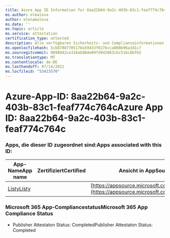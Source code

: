 ```yaml
---
title: Azure App ID Information for 8aa22b64-9a2c-403b-83c1-feaf774c764c
ms.author: elmalova
author: elenamalova
ms.date: ''
ms.topic: article
ms.service: attestation
certification_type: attested
description: Alle verfügbaren Sicherheits- und Complianceinformationen für 8aa22b64-9a2c-403b-83c1-feaf774c764c.
ms.openlocfilehash: 5cb87887705170a59433f027bcca008b96a3d1c7
ms.sourcegitcommit: 0098942ce316ab984e09fd9d2063cbc516c8bfb5
ms.translationtype: MT
ms.contentlocale: de-DE
ms.lasthandoff: 07/14/2021
ms.locfileid: "53423570"
---
```

# <a name="azure-app-id-8aa22b64-9a2c-403b-83c1-feaf774c764c"></a><span data-ttu-id="60067-103">Azure-App-ID: 8aa22b64-9a2c-403b-83c1-feaf774c764c</span><span class="sxs-lookup"><span data-stu-id="60067-103">Azure App ID: 8aa22b64-9a2c-403b-83c1-feaf774c764c</span></span>


### <a name="apps-associated-with-this-id"></a><span data-ttu-id="60067-104">Apps, die dieser ID zugeordnet sind:</span><span class="sxs-lookup"><span data-stu-id="60067-104">Apps associated with this ID:</span></span>
| <span data-ttu-id="60067-105">**App-Name**</span><span class="sxs-lookup"><span data-stu-id="60067-105">**App name**</span></span> | <span data-ttu-id="60067-106">**Zertifiziert**</span><span class="sxs-lookup"><span data-stu-id="60067-106">**Certified**</span></span> | <span data-ttu-id="60067-107">**Ansicht in AppSource**</span><span class="sxs-lookup"><span data-stu-id="60067-107">**View in AppSource**</span></span> |
|-|-|-|
| [<span data-ttu-id="60067-108">Listy</span><span class="sxs-lookup"><span data-stu-id="60067-108">Listy</span></span>](https://docs.microsoft.com/en-us/microsoft-365-app-certification/forward/WA200000798) |  | [https://appsource.microsoft.com/product/office/WA200000798](https://appsource.microsoft.com/product/office/WA200000798) |

### <a name="microsoft-365-app-compliance-status"></a><span data-ttu-id="60067-109">Microsoft 365 App-Compliancestatus</span><span class="sxs-lookup"><span data-stu-id="60067-109">Microsoft 365 App Compliance Status</span></span>
- <span data-ttu-id="60067-110">Publisher Attestaton Status: Completed</span><span class="sxs-lookup"><span data-stu-id="60067-110">Publisher Attestaton Status: Completed</span></span>
